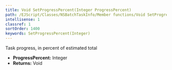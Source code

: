 ```yaml
---
title: Void SetProgressPercent(Integer ProgressPercent)
path: /EJScript/Classes/NSBatchTaskInfo/Member functions/Void SetProgressPercent(Integer p_0)
intellisense: 1
classref: 1
sortOrder: 1400
keywords: SetProgressPercent(Integer)
---
```



Task progress, in percent of estimated total



* **ProgressPercent:** Integer
* **Returns:** Void


